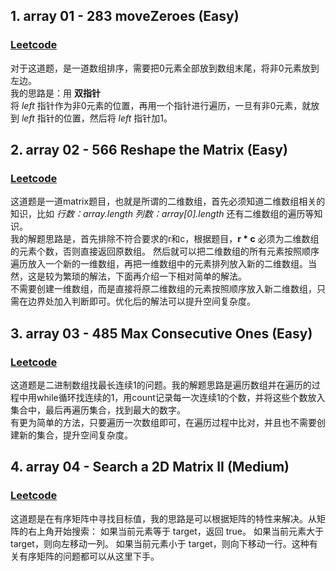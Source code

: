  ## 1. array 01 - 283 moveZeroes (Easy)
### [Leetcode](https://leetcode.com/problems/move-zeroes/description/) 
对于这道题，是一道数组排序，需要把0元素全部放到数组末尾，将非0元素放到左边。  
我的思路是：用 **双指针**  
将 *left* 指针作为非0元素的位置，再用一个指针进行遍历，一旦有非0元素，就放到 *left* 指针的位置，然后将 *left* 指针加1。 

## 2. array 02 - 566 Reshape the Matrix (Easy)
### [Leetcode](https://leetcode.com/problems/reshape-the-matrix/description/) 
这道题是一道matrix题目，也就是所谓的二维数组，首先必须知道二维数组相关的知识，比如 *行数：array.length 列数：array[0].length*
还有二维数组的遍历等知识。  
我的解题思路是，首先排除不符合要求的r和c，根据题目，**r * c** 必须为二维数组的元素个数，否则直接返回原数组。 
然后就可以把二维数组的所有元素按照顺序遍历放入一个新的一维数组，再把一维数组中的元素排列放入新的二维数组。当然，这是较为繁琐的解法，下面再介绍一下相对简单的解法。  
不需要创建一维数组，而是直接将原二维数组的元素按照顺序放入新二维数组，只需在边界处加入判断即可。优化后的解法可以提升空间复杂度。

## 3. array 03 - 485 Max Consecutive Ones (Easy)
### [Leetcode](https://leetcode.com/problems/max-consecutive-ones/description/)
这道题是二进制数组找最长连续1的问题。我的解题思路是遍历数组并在遍历的过程中用while循环找连续的1，用count记录每一次连续1的个数，并将这些个数放入集合中，最后再遍历集合，找到最大的数字。  
有更为简单的方法，只要遍历一次数组即可，在遍历过程中比对，并且也不需要创建新的集合，提升空间复杂度。

## 4. array 04 - Search a 2D Matrix II (Medium)
### [Leetcode](https://leetcode.com/problems/search-a-2d-matrix-ii/)
这道题是在有序矩阵中寻找目标值，我的思路是可以根据矩阵的特性来解决。从矩阵的右上角开始搜索： 如果当前元素等于 target，返回 true。 如果当前元素大于 target，则向左移动一列。 如果当前元素小于 target，则向下移动一行。这种有关有序矩阵的问题都可以从这里下手。




